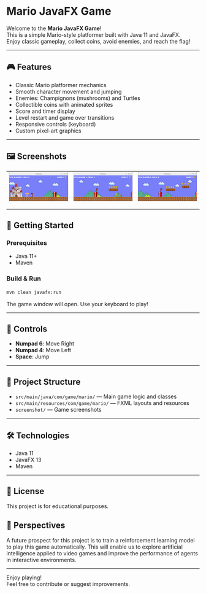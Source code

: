 # Mario JavaFX Game

Welcome to the **Mario JavaFX Game**!  
This is a simple Mario-style platformer built with Java 11 and JavaFX.  
Enjoy classic gameplay, collect coins, avoid enemies, and reach the flag!

---

## 🎮 Features

- Classic Mario platformer mechanics
- Smooth character movement and jumping
- Enemies: Champignons (mushrooms) and Turtles
- Collectible coins with animated sprites
- Score and timer display
- Level restart and game over transitions
- Responsive controls (keyboard)
- Custom pixel-art graphics

---

## 🖼️ Screenshots

| ![Screenshot 1](screenshot/Screenshot_1.png) | ![Screenshot 2](screenshot/Screenshot_2.png) | ![Screenshot 3](screenshot/Screenshot_3.png) |
|:--:|:--:|:--:|

---

## 🚀 Getting Started

### Prerequisites

- Java 11+
- Maven

### Build & Run

```sh
mvn clean javafx:run
```

The game window will open. Use your keyboard to play!

---

## 🎹 Controls

- **Numpad 6**: Move Right
- **Numpad 4**: Move Left
- **Space**: Jump

---

## 📁 Project Structure

- `src/main/java/com/game/mario/` — Main game logic and classes
- `src/main/resources/com/game/mario/` — FXML layouts and resources
- `screenshot/` — Game screenshots

---

## 🛠️ Technologies

- Java 11
- JavaFX 13
- Maven

---

## 📜 License

This project is for educational purposes.

## 🔮 Perspectives

A future prospect for this project is to train a reinforcement learning model to play this game automatically. This will enable us to explore artificial intelligence applied to video games and improve the performance of agents in interactive environments.


---
Enjoy playing!  
Feel free to contribute or suggest improvements.